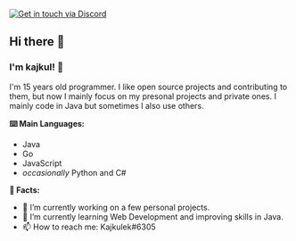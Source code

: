 [![Get in touch via Discord](https://badges.krynn.dev/discord/?id=406753937396596743)](https://github.com/kajkul) 
## Hi there 👋

### I'm **kajkul**! 👊

I'm 15 years old programmer. I like open source projects and contributing to them, but now I mainly focus on my presonal projects and private ones. I mainly code in Java but sometimes I also use others.

**⌨️ Main Languages:**
  - Java
  - Go
  - JavaScript
  - *occasionally* Python and C#

**📜 Facts:**
- 🔭 I’m currently working on a few personal projects.
- 🌱 I’m currently learning Web Development and improving skills in Java.
- 📫 How to reach me: Kajkulek#6305
